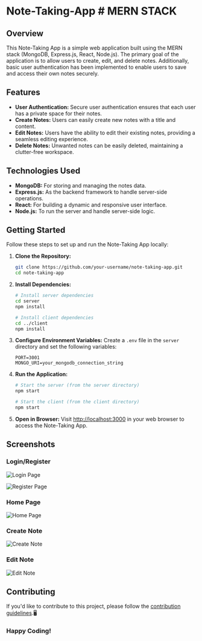# Note-Taking-App # MERN STACK

## Overview

This Note-Taking App is a simple web application built using the MERN stack (MongoDB, Express.js, React, Node.js). The primary goal of the application is to allow users to create, edit, and delete notes. Additionally, basic user authentication has been implemented to enable users to save and access their own notes securely.

## Features

- **User Authentication:** Secure user authentication ensures that each user has a private space for their notes.
- **Create Notes:** Users can easily create new notes with a title and content.
- **Edit Notes:** Users have the ability to edit their existing notes, providing a seamless editing experience.
- **Delete Notes:** Unwanted notes can be easily deleted, maintaining a clutter-free workspace.

## Technologies Used

- **MongoDB:** For storing and managing the notes data.
- **Express.js:** As the backend framework to handle server-side operations.
- **React:** For building a dynamic and responsive user interface.
- **Node.js:** To run the server and handle server-side logic.

## Getting Started

Follow these steps to set up and run the Note-Taking App locally:

1. **Clone the Repository:**
   ```bash
   git clone https://github.com/your-username/note-taking-app.git
   cd note-taking-app
   ```

2. **Install Dependencies:**
   ```bash
   # Install server dependencies
   cd server
   npm install

   # Install client dependencies
   cd ../client
   npm install
   ```

3. **Configure Environment Variables:**
   Create a `.env` file in the `server` directory and set the following variables:
   ```env
   PORT=3001
   MONGO_URI=your_mongodb_connection_string
   ```

4. **Run the Application:**
   ```bash
   # Start the server (from the server directory)
   npm start

   # Start the client (from the client directory)
   npm start
   ```

5. **Open in Browser:**
   Visit [http://localhost:3000](http://localhost:3000) in your web browser to access the Note-Taking App.

## Screenshots

### Login/Register
![Login Page](https://github.com/parthasarathy27/Notes-Taking-App/assets/83574852/f11dfa2b-59f3-4f9b-8e80-8bab3dc90c9e)

![Register Page](https://github.com/parthasarathy27/Notes-Taking-App/assets/83574852/65f0022f-72ea-4322-a92a-a467ef01d177)

### Home Page
![Home Page](https://github.com/parthasarathy27/Notes-Taking-App/assets/83574852/c96264ee-a8ff-420e-94ca-19d1ab036818)

### Create Note
![Create Note](https://github.com/parthasarathy27/Notes-Taking-App/assets/83574852/fdd9a445-26f7-4391-bd1d-52c9fdb336cf)

### Edit Note
![Edit Note](https://github.com/parthasarathy27/Notes-Taking-App/assets/83574852/0ed6444f-d092-47d1-aa48-2a233e654610)

## Contributing

If you'd like to contribute to this project, please follow the [contribution guidelines](CONTRIBUTING.md).🖥️

### Happy Coding!
